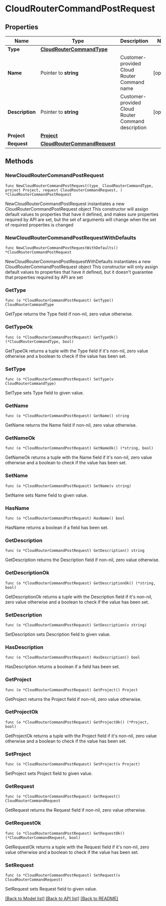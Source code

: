 # CloudRouterCommandPostRequest

## Properties

Name | Type | Description | Notes
------------ | ------------- | ------------- | -------------
**Type** | [**CloudRouterCommandType**](CloudRouterCommandType.md) |  | 
**Name** | Pointer to **string** | Customer-provided Cloud Router Command name | [optional] 
**Description** | Pointer to **string** | Customer-provided Cloud Router Command description | [optional] 
**Project** | [**Project**](Project.md) |  | 
**Request** | [**CloudRouterCommandRequest**](CloudRouterCommandRequest.md) |  | 

## Methods

### NewCloudRouterCommandPostRequest

`func NewCloudRouterCommandPostRequest(type_ CloudRouterCommandType, project Project, request CloudRouterCommandRequest, ) *CloudRouterCommandPostRequest`

NewCloudRouterCommandPostRequest instantiates a new CloudRouterCommandPostRequest object
This constructor will assign default values to properties that have it defined,
and makes sure properties required by API are set, but the set of arguments
will change when the set of required properties is changed

### NewCloudRouterCommandPostRequestWithDefaults

`func NewCloudRouterCommandPostRequestWithDefaults() *CloudRouterCommandPostRequest`

NewCloudRouterCommandPostRequestWithDefaults instantiates a new CloudRouterCommandPostRequest object
This constructor will only assign default values to properties that have it defined,
but it doesn't guarantee that properties required by API are set

### GetType

`func (o *CloudRouterCommandPostRequest) GetType() CloudRouterCommandType`

GetType returns the Type field if non-nil, zero value otherwise.

### GetTypeOk

`func (o *CloudRouterCommandPostRequest) GetTypeOk() (*CloudRouterCommandType, bool)`

GetTypeOk returns a tuple with the Type field if it's non-nil, zero value otherwise
and a boolean to check if the value has been set.

### SetType

`func (o *CloudRouterCommandPostRequest) SetType(v CloudRouterCommandType)`

SetType sets Type field to given value.


### GetName

`func (o *CloudRouterCommandPostRequest) GetName() string`

GetName returns the Name field if non-nil, zero value otherwise.

### GetNameOk

`func (o *CloudRouterCommandPostRequest) GetNameOk() (*string, bool)`

GetNameOk returns a tuple with the Name field if it's non-nil, zero value otherwise
and a boolean to check if the value has been set.

### SetName

`func (o *CloudRouterCommandPostRequest) SetName(v string)`

SetName sets Name field to given value.

### HasName

`func (o *CloudRouterCommandPostRequest) HasName() bool`

HasName returns a boolean if a field has been set.

### GetDescription

`func (o *CloudRouterCommandPostRequest) GetDescription() string`

GetDescription returns the Description field if non-nil, zero value otherwise.

### GetDescriptionOk

`func (o *CloudRouterCommandPostRequest) GetDescriptionOk() (*string, bool)`

GetDescriptionOk returns a tuple with the Description field if it's non-nil, zero value otherwise
and a boolean to check if the value has been set.

### SetDescription

`func (o *CloudRouterCommandPostRequest) SetDescription(v string)`

SetDescription sets Description field to given value.

### HasDescription

`func (o *CloudRouterCommandPostRequest) HasDescription() bool`

HasDescription returns a boolean if a field has been set.

### GetProject

`func (o *CloudRouterCommandPostRequest) GetProject() Project`

GetProject returns the Project field if non-nil, zero value otherwise.

### GetProjectOk

`func (o *CloudRouterCommandPostRequest) GetProjectOk() (*Project, bool)`

GetProjectOk returns a tuple with the Project field if it's non-nil, zero value otherwise
and a boolean to check if the value has been set.

### SetProject

`func (o *CloudRouterCommandPostRequest) SetProject(v Project)`

SetProject sets Project field to given value.


### GetRequest

`func (o *CloudRouterCommandPostRequest) GetRequest() CloudRouterCommandRequest`

GetRequest returns the Request field if non-nil, zero value otherwise.

### GetRequestOk

`func (o *CloudRouterCommandPostRequest) GetRequestOk() (*CloudRouterCommandRequest, bool)`

GetRequestOk returns a tuple with the Request field if it's non-nil, zero value otherwise
and a boolean to check if the value has been set.

### SetRequest

`func (o *CloudRouterCommandPostRequest) SetRequest(v CloudRouterCommandRequest)`

SetRequest sets Request field to given value.



[[Back to Model list]](../README.md#documentation-for-models) [[Back to API list]](../README.md#documentation-for-api-endpoints) [[Back to README]](../README.md)


